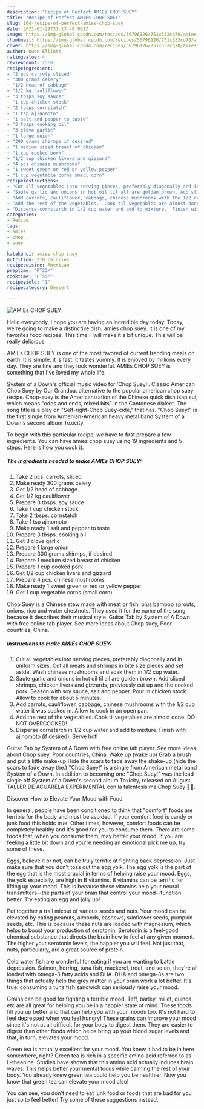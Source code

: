 ```yaml
---
description: "Recipe of Perfect AMIEs CHOP SUEY"
title: "Recipe of Perfect AMIEs CHOP SUEY"
slug: 164-recipe-of-perfect-amies-chop-suey
date: 2021-01-29T21:13:48.961Z
image: https://img-global.cpcdn.com/recipes/50796126/751x532cq70/amies-chop-suey-recipe-main-photo.jpg
thumbnail: https://img-global.cpcdn.com/recipes/50796126/751x532cq70/amies-chop-suey-recipe-main-photo.jpg
cover: https://img-global.cpcdn.com/recipes/50796126/751x532cq70/amies-chop-suey-recipe-main-photo.jpg
author: Owen Elliott
ratingvalue: 4
reviewcount: 2568
recipeingredient:
- "2 pcs carrots sliced"
- "300 grams celery"
- "1/2 head of cabbage"
- "1/2 kg cauliflower"
- "3 tbsps soy sauce"
- "1 cup chicken stock"
- "2 tbsps cornstatch"
- "1 tsp ajinomoto"
- "1 salt and pepper to taste"
- "3 tbsps cooking oil"
- "3 clove garlic"
- "1 large onion"
- "300 grams shirmps if desired"
- "1 medium sized breast of chicken"
- "1 cup cooked pork"
- "1/2 cup chicken livers and gizzard"
- "4 pcs chinese mushrooms"
- "1 sweet green or red or yellow pepper"
- "1 cup vegetable corns small corn"
recipeinstructions:
- "Cut all vegetables into serving pieces, preferably diagonally and in uniform sizes.  Cut all meats and shrimps in bite size pieces and set aside.  Wash chinese mushrooms and soak them in 1/2 cup water."
- "Saute garlic and onions in hot oil til all are golden brown. Add sliced shrimps, chicken livers and gizzards, previously cut up and the cooked pork.  Season with soy sauce, salt and pepper.  Pour in chicken stock.  Allow to cook for about 5 minutes."
- "Add carrots, cauliflower, cabbage, chinese mushrooms with the 1/2 cup water it was soaked in.  Allow to cook in an open pan."
- "Add the rest of the vegetables.  Cook til vegetables are almost done.  DO NOT OVERCOOKED!"
- "Disperse cornstarch in 1/2 cup water and add to mixture.  Finish with ajinomoto (if desired).  Serve hot!"
categories:
- Recipe
tags:
- amies
- chop
- suey

katakunci: amies chop suey 
nutrition: 210 calories
recipecuisine: American
preptime: "PT33M"
cooktime: "PT55M"
recipeyield: "1"
recipecategory: Dessert

---
```



![AMIEs CHOP SUEY](https://img-global.cpcdn.com/recipes/50796126/751x532cq70/amies-chop-suey-recipe-main-photo.jpg)

Hello everybody, I hope you are having an incredible day today. Today, we're going to make a distinctive dish, amies chop suey. It is one of my favorites food recipes. This time, I will make it a bit unique. This will be really delicious.

AMIEs CHOP SUEY is one of the most favored of current trending meals on earth. It is simple, it is fast, it tastes yummy. It is enjoyed by millions every day. They are fine and they look wonderful. AMIEs CHOP SUEY is something that I've loved my whole life.

System of a Down&#39;s official music video for &#39;Chop Suey!&#39;. Classic American Chop Suey by Our Grandpa. alternative to the popular american chop suey recipe. Chop-suey is the Americanization of the Chinese quick dish tsap sui, which means &#34;odds and ends, mixed bits&#34; in the Cantonese dialect. The song title is a play on &#34;Self-right-Chop Suey-cide,&#34; that has. &#34;Chop Suey!&#34; is the first single from Armenian-American heavy metal band System of a Down&#39;s second album Toxicity.


To begin with this particular recipe, we have to first prepare a few ingredients. You can have amies chop suey using 19 ingredients and 5 steps. Here is how you cook it.

<!--inarticleads1-->

##### The ingredients needed to make AMIEs CHOP SUEY:

1. Take 2 pcs. carrots, sliced
1. Make ready 300 grams celery
1. Get 1/2 head of cabbage
1. Get 1/2 kg cauliflower
1. Prepare 3 tbsps. soy sauce
1. Take 1 cup chicken stock
1. Take 2 tbsps. cornstatch
1. Take 1 tsp ajinomoto
1. Make ready 1 salt and pepper to taste
1. Prepare 3 tbsps. cooking oil
1. Get 3 clove garlic
1. Prepare 1 large onion
1. Prepare 300 grams shirmps, if desired
1. Prepare 1 medium sized breast of chicken
1. Prepare 1 cup cooked pork
1. Get 1/2 cup chicken livers and gizzard
1. Prepare 4 pcs. chinese mushrooms
1. Make ready 1 sweet green or red or yellow pepper
1. Get 1 cup vegetable corns (small corn)


Chop Suey is a Chinese stew made with meat or fish, plus bamboo sprouts, onions, rice and water chestnuts. They used it for the name of the song because it describes their musical style. Guitar Tab by System of A Down with free online tab player. See more ideas about Chop suey, Poor countries, China. 

<!--inarticleads2-->

##### Instructions to make AMIEs CHOP SUEY:

1. Cut all vegetables into serving pieces, preferably diagonally and in uniform sizes.  Cut all meats and shrimps in bite size pieces and set aside.  Wash chinese mushrooms and soak them in 1/2 cup water.
1. Saute garlic and onions in hot oil til all are golden brown. Add sliced shrimps, chicken livers and gizzards, previously cut up and the cooked pork.  Season with soy sauce, salt and pepper.  Pour in chicken stock.  Allow to cook for about 5 minutes.
1. Add carrots, cauliflower, cabbage, chinese mushrooms with the 1/2 cup water it was soaked in.  Allow to cook in an open pan.
1. Add the rest of the vegetables.  Cook til vegetables are almost done.  DO NOT OVERCOOKED!
1. Disperse cornstarch in 1/2 cup water and add to mixture.  Finish with ajinomoto (if desired).  Serve hot!


Guitar Tab by System of A Down with free online tab player. See more ideas about Chop suey, Poor countries, China. Wake up (wake up) Grab a brush and put a little make-up Hide the scars to fade away the shake-up (hide the scars to fade away the.) &#34;Chop Suey!&#34; is a single from American metal band System of a Down. In addition to becoming one &#34;Chop Suey!&#34; was the lead single off System of a Down&#39;s second album Toxicity, released on August. TALLER DE ACUARELA EXPERIMENTAL con la talentosísima Chop Suey 💛🍜. 

Discover How to Elevate Your Mood with Food


In general, people have been conditioned to think that "comfort" foods are terrible for the body and must be avoided. If your comfort food is candy or junk food this holds true. Other times, however, comfort foods can be completely healthy and it's good for you to consume them. There are some foods that, when you consume them, may better your mood. If you are feeling a little bit down and you're needing an emotional pick me up, try some of these.

Eggs, believe it or not, can be truly terrific at fighting back depression. Just make sure that you don't toss out the egg yolk. The egg yolk is the part of the egg that is the most crucial in terms of helping raise your mood. Eggs, the yolk especially, are high in B vitamins. B vitamins can be terrific for lifting up your mood. This is because these vitamins help your neural transmitters--the parts of your brain that control your mood--function better. Try eating an egg and jolly up!

Put together a trail mixout of various seeds and nuts. Your mood can be elevated by eating peanuts, almonds, cashews, sunflower seeds, pumpkin seeds, etc. This is because these nuts are loaded with magnesium, which helps to boost your production of serotonin. Serotonin is a feel-good chemical substance that directs the brain how to feel at any given moment. The higher your serotonin levels, the happier you will feel. Not just that, nuts, particularly, are a great source of protein.

Cold water fish are wonderful for eating if you are wanting to battle depression. Salmon, herring, tuna fish, mackerel, trout, and so on, they're all loaded with omega-3 fatty acids and DHA. DHA and omega-3s are two things that actually help the grey matter in your brain work a lot better. It's true: consuming a tuna fish sandwich can seriously raise your mood. 

Grains can be good for fighting a terrible mood. Teff, barley, millet, quinoa, etc are all great for helping you be in a happier state of mind. These foods fill you up better and that can help you with your moods too. It's not hard to feel depressed when you feel hungry! These grains can improve your mood since it's not at all difficult for your body to digest them. They are easier to digest than other foods which helps bring up your blood sugar levels and that, in turn, elevates your mood.

Green tea is actually excellent for your mood. You knew it had to be in here somewhere, right? Green tea is rich in a specific amino acid referred to as L-theanine. Studies have shown that this amino acid actually induces brain waves. This helps better your mental focus while calming the rest of your body. You already knew green tea could help you be healthier. Now you know that green tea can elevate your mood also!

You can see, you don't need to eat junk food or foods that are bad for you just so to feel better! Try  some  of  these  suggestions  instead.

